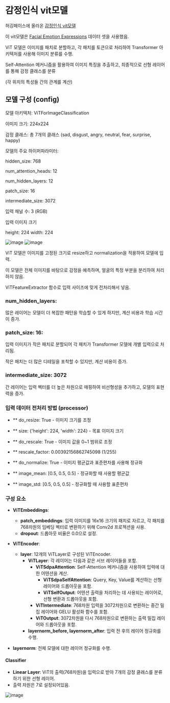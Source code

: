 # 감정인식 vit모델

허깅페이스에 올라온 [감정인식 vit모델 ](https://huggingface.co/dima806/facial_emotions_image_detection)

이 vit모델은 [Facial Emotion Expressions](https://www.kaggle.com/datasets/samaneheslamifar/facial-emotion-expressions) 데이터 셋을 사용했음.

ViT 모델은 이미지를 패치로 분할하고, 각 패치를 토큰으로 처리하여 Transformer 아키텍처를 사용해 이미지 분류를 수행.

Self-Attention 메커니즘을 활용하여 이미지 특징을 추출하고, 최종적으로 선형 레이어를 통해 감정 클래스를 분류

(각 위치의 특성들 간의 관계를 계산)
## 모델 구성 (config)

모델 아키텍처: ViTForImageClassification

이미지 크기: 224x224

감정 클래스: 총 7개의 클래스 (sad, disgust, angry, neutral, fear, surprise, happy)

모델의 주요 하이퍼파라미터:

hidden_size: 768

num_attention_heads: 12

num_hidden_layers: 12

patch_size: 16

intermediate_size: 3072

입력 채널 수: 3 (RGB)

입력 이미지 크기

height: 224
width: 224


![image](https://github.com/YeoungJun0508/Facial-Emotion/assets/145903037/372cd64a-3073-4f6c-b7c3-943bb9e44eb0) ![image](https://github.com/YeoungJun0508/Facial-Emotion/assets/145903037/9ab5c9c2-044d-447f-905d-64f31be79a3b)

 ViT 모델은 이미지를 고정된 크기로 resize하고 normalization을 적용하여 모델에 입력. 

이 모델은 전체 이미지를 바탕으로 감정을 예측하며, 얼굴의 특정 부분을 분리하여 처리하지 않음.

ViTFeatureExtractor 함수로 입력 사이즈에 맞게 전처리해서 넣음.


### num_hidden_layers:
많은 레이어는 모델이 더 복잡한 패턴을 학습할 수 있게 하지만, 계산 비용과 학습 시간이 증가.

### patch_size: 16: 
입력 이미지가 작은 패치로 분할되어 각 패치가 Transformer 모델에 개별 입력으로 처리됨.

작은 패치는 더 많은 디테일을 포착할 수 있지만, 계산 비용이 증가.


### intermediate_size: 3072 
간 레이어는 입력 벡터를 더 높은 차원으로 매핑하여 비선형성을 추가하고, 모델의 표현력을 증가.


### 입력 데이터 전처리 방법 (processor)

- ** do_resize: True - 이미지 크기를 조정

- ** size: {'height': 224, 'width': 224} - 목표 이미지 크기

- ** do_rescale: True - 이미지 값을 0~1 범위로 조정

- ** rescale_factor: 0.00392156862745098 (1/255)

- ** do_normalize: True - 이미지 평균값과 표준편차를 사용해 정규화

- ** image_mean: [0.5, 0.5, 0.5] - 정규화할 때 사용할 평균값

- ** image_std: [0.5, 0.5, 0.5] - 정규화할 때 사용할 표준편차





### 구성 요소

- **ViTEmbeddings**:
  - **patch_embeddings**: 입력 이미지를 16x16 크기의 패치로 자르고, 각 패치를 768차원의 임베딩 벡터로 변환하기 위해 Conv2d 프로젝션을 사용.
  - **dropout**: 드롭아웃 비율은 0.0으로 설정.

- **ViTEncoder**:
  - **layer**: 12개의 ViTLayer로 구성된 ViTEncoder.
    - **ViTLayer**: 각 레이어는 다음과 같은 서브 레이어들을 포함.
      - **ViTSdpaAttention**: Self-Attention 메커니즘을 사용하여 입력에 대한 어텐션을 계산.
        - **ViTSdpaSelfAttention**: Query, Key, Value를 계산하는 선형 레이어와 드롭아웃을 포함.
        - **ViTSelfOutput**: 어텐션 출력을 처리하는 데 사용되는 레이어로, 선형 변환과 드롭아웃을 포함.
      - **ViTIntermediate**: 768차원 입력을 3072차원으로 변환하는 중간 밀집 레이어와 GELU 활성화 함수를 포함.
      - **ViTOutput**: 3072차원을 다시 768차원으로 변환하는 출력 밀집 레이어와 드롭아웃을 포함.
    - **layernorm_before, layernorm_after**: 입력 전 후의 레이어 정규화를 수행.

- **layernorm**: 전체 모델에 대한 레이어 정규화를 수행.

#### Classifier

- **Linear Layer**: ViT의 출력(768차원)을 입력으로 받아 7개의 감정 클래스를 분류하기 위한 선형 레이어.
- 출력 차원은 7로 설정되어있음.



![image](https://github.com/YeoungJun0508/Facial-Emotion/assets/145903037/846264c6-1f39-4ddd-9e1f-97de9db3653f)


